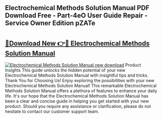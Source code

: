 ## Electrochemical Methods Solution Manual PDF Download Free - Part-4eO User Guide Repair - Service Owner Edition pZATe

# <h2><a href="http://bc53737.oget.top/?id=Electrochemical+Methods+Solution+Manual">🔗Download New 👉🔴 Electrochemical Methods Solution Manual</a></h2>

[![Electrochemical Methods Solution Manual new download](https://i.imgur.com/5g1atiW.png)](http://bc53737.oget.top/?id=Electrochemical+Methods+Solution+Manual)
Product Insights This guide unlocks the hidden potential of your new Electrochemical Methods Solution Manual with insightful tips and tricks. Thank You for Choosing Us! Enjoy exploring the possibilities with your new Electrochemical Methods Solution Manual! This remarkable Electrochemical Methods Solution Manual offers a plethora of features to enhance your daily life. It's our hope that the Electrochemical Methods Solution Manual has been a clear and concise guide in helping you get started with your new product. Should you require any assistance or clarification, please do not hesitate to contact our customer support team.
